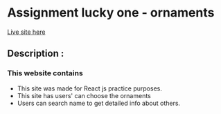 # Assignment lucky one - ornaments

<a href="https://lucky-one-ornaments.netlify.app/">Live site here</a>

## Description :

<h3>This website contains</h3>
<ul>
    <li>This site was made for React js practice purposes.</li>
    <li>This site has users' can choose the ornaments</li>
    <li>Users can search name to get detailed info about others.</li>
</ul>
